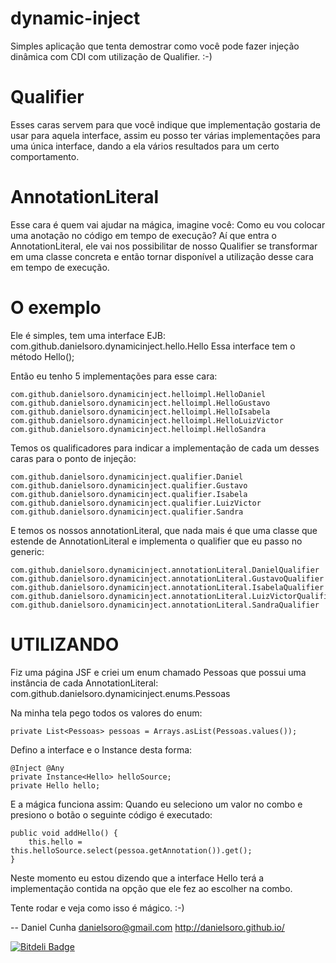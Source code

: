 dynamic-inject
==============
Simples aplicação que tenta demostrar como você pode fazer injeção dinâmica com CDI com utilização de Qualifier. :-)

Qualifier
==========
Esses caras servem para que você indique que implementação gostaria de usar para aquela interface, assim eu posso
ter várias implementações para uma única interface, dando a ela vários resultados para um certo comportamento.

AnnotationLiteral
================
Esse cara é quem vai ajudar na mágica, imagine você: Como eu vou colocar uma anotação no código em tempo de execução?
Aí que entra o AnnotationLiteral, ele vai nos possibilitar de nosso Qualifier se transformar em uma classe concreta e então
tornar disponível a utilização desse cara em tempo de execução.

O exemplo
==========
Ele é simples, tem uma interface EJB: com.github.danielsoro.dynamicinject.hello.Hello
Essa interface tem o método Hello();

Então eu tenho 5 implementações para esse cara:

```
com.github.danielsoro.dynamicinject.helloimpl.HelloDaniel
com.github.danielsoro.dynamicinject.helloimpl.HelloGustavo
com.github.danielsoro.dynamicinject.helloimpl.HelloIsabela
com.github.danielsoro.dynamicinject.helloimpl.HelloLuizVictor
com.github.danielsoro.dynamicinject.helloimpl.HelloSandra
```

Temos os qualificadores para indicar a implementação de cada um desses caras para o ponto de injeção:

```
com.github.danielsoro.dynamicinject.qualifier.Daniel
com.github.danielsoro.dynamicinject.qualifier.Gustavo
com.github.danielsoro.dynamicinject.qualifier.Isabela
com.github.danielsoro.dynamicinject.qualifier.LuizVictor
com.github.danielsoro.dynamicinject.qualifier.Sandra
```

E temos os nossos annotationLiteral, que nada mais é que uma classe que estende de AnnotationLiteral<T> e implementa
o qualifier que eu passo no generic:

```
com.github.danielsoro.dynamicinject.annotationLiteral.DanielQualifier
com.github.danielsoro.dynamicinject.annotationLiteral.GustavoQualifier
com.github.danielsoro.dynamicinject.annotationLiteral.IsabelaQualifier
com.github.danielsoro.dynamicinject.annotationLiteral.LuizVictorQualifier
com.github.danielsoro.dynamicinject.annotationLiteral.SandraQualifier
```

UTILIZANDO
=============

Fiz uma página JSF e criei um enum chamado Pessoas que possui uma instância de cada AnnotationLiteral:
com.github.danielsoro.dynamicinject.enums.Pessoas

Na minha tela pego todos os valores do enum:

```
private List<Pessoas> pessoas = Arrays.asList(Pessoas.values());
```

Defino a interface e o Instance desta forma:

``` 
@Inject @Any
private Instance<Hello> helloSource;
private Hello hello;
```

E a mágica funciona assim:
Quando eu seleciono um valor no combo e presiono o botão o seguinte código é executado:

```
public void addHello() {
    this.hello = this.helloSource.select(pessoa.getAnnotation()).get();
} 
```
Neste momento eu estou dizendo que a interface Hello terá a implementação contida na opção que ele fez ao escolher na combo.

Tente rodar e veja como isso é mágico. :-)


-- 
Daniel Cunha <danielsoro@gmail.com>
http://danielsoro.github.io/

[![Bitdeli Badge](https://d2weczhvl823v0.cloudfront.net/danielsoro/dynamic-inject/trend.png)](https://bitdeli.com/free "Bitdeli Badge")

